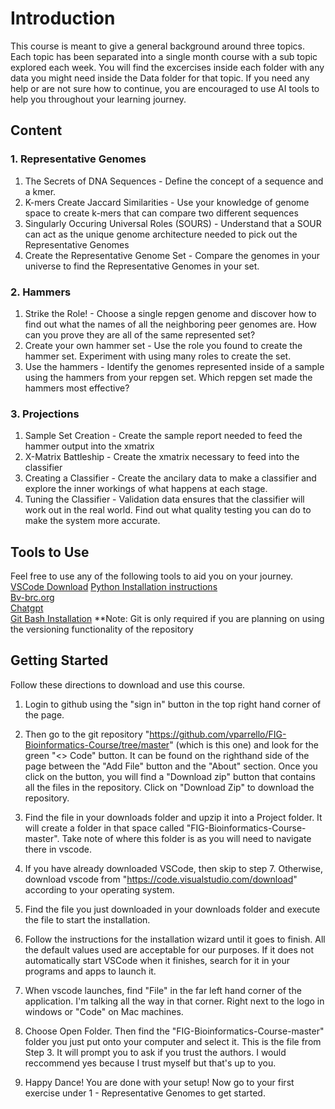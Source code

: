 <!--
Created by: Victoria Parrello
Last Updated: 2/8/2024
-->

# Introduction

This course is meant to give a general background around three topics. Each topic has been separated into a single month course with a sub topic explored each week. You will find the excercises inside each folder with any data you might need inside the Data folder for that topic. If you need any help or are not sure how to continue, you are encouraged to use AI tools to help you throughout your learning journey.

## Content

### 1. Representative Genomes  
1. The Secrets of DNA Sequences - Define the concept of a sequence and a kmer.
2. K-mers Create Jaccard Similarities - Use your knowledge of genome space to create k-mers that can compare two different sequences
3. Singularly Occuring Universal Roles (SOURS) - Understand that a SOUR can act as the unique genome architecture needed to pick out the Representative Genomes
4. Create the Representative Genome Set - Compare the genomes in your universe to find the Representative Genomes in your set.
### 2. Hammers  
1.  Strike the Role! - Choose a single repgen genome and discover how to find out what the names of all the neighboring peer genomes are. How can you prove they are all of the same represented set?
2.  Create your own hammer set - Use the role you found to create the hammer set. Experiment with using many roles to create the set.
3. Use the hammers - Identify the genomes represented inside of a sample using the hammers from your repgen set. Which repgen set made the hammers most effective?
### 3. Projections  
1.  Sample Set Creation - Create the sample report needed to feed the hammer output into the xmatrix
2.  X-Matrix Battleship - Create the xmatrix necessary to feed into the classifier
3.  Creating a Classifier - Create the ancilary data to make a classifier and explore the inner workings of what happens at each stage.
4.  Tuning the Classifier - Validation data ensures that the classifier will work out in the real world. Find out what quality testing you can do to make the system more accurate. 

## Tools to Use

Feel free to use any of the following tools to aid you on your journey.   
[VSCode Download](https://code.visualstudio.com/download)
[Python Installation instructions](https://github.com/PackeTsar/Install-Python)  
[Bv-brc.org](https://www.bv-brc.org/)  
[Chatgpt](https://chat.openai.com/)  
[Git Bash Installation](https://git-scm.com/downloads)
**Note: Git is only required if you are planning on using the versioning functionality of the repository

## Getting Started

Follow these directions to download and use this course.

1. Login to github using the "sign in" button in the top right hand corner of the page. 

2. Then go to the git repository "https://github.com/vparrello/FIG-Bioinformatics-Course/tree/master" (which is this one) and look for the green "<> Code" button. It can be found on the righthand side of the page between the "Add File" button and the "About" section. Once you click on the button, you will find a "Download zip" button that contains all the files in the repository. Click on "Download Zip" to download the repository.

3. Find the file in your downloads folder and upzip it into a Project folder. It will create a folder in that space called "FIG-Bioinformatics-Course-master". Take note of where this folder is as you will need to navigate there in vscode.

4. If you have already downloaded VSCode, then skip to step 7. Otherwise, download vscode from "https://code.visualstudio.com/download" according to your operating system.

5. Find the file you just downloaded in your downloads folder and execute the file to start the installation.

6. Follow the instructions for the installation wizard until it goes to finish. All the default values used are acceptable for our purposes. If it does not automatically start VSCode when it finishes, search for it in your programs and apps to launch it.

7. When vscode launches, find "File" in the far left hand corner of the application. I'm talking all the way in that corner. Right next to the logo in windows or "Code" on Mac machines.

8. Choose Open Folder. Then find the "FIG-Bioinformatics-Course-master" folder you just put onto your computer and select it. This is the file from Step 3. It will prompt you to ask if you trust the authors. I would reccommend yes because I trust myself but that's up to you.

9. Happy Dance! You are done with your setup! Now go to your first exercise under 1 - Representative Genomes to get started.         
